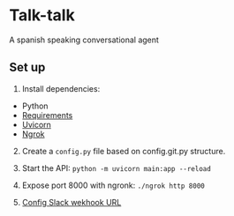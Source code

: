 # Talk-talk

A spanish speaking conversational agent

## Set up

1. Install dependencies:
* Python
* [Requirements](https://stackoverflow.com/questions/7225900/how-can-i-install-packages-using-pip-according-to-the-requirements-txt-file-from)
* [Uvicorn](https://www.uvicorn.org/)
* [Ngrok](https://dashboard.ngrok.com/get-started/setup)

2. Create a `config.py` file based on config.git.py structure. 

3. Start the API: `python -m uvicorn main:app --reload`

4. Expose port 8000 with ngronk: `./ngrok http 8000`

5. [Config Slack wekhook URL](https://api.slack.com/apps/A02E1B4N6TE/event-subscriptions?)
